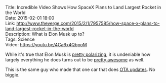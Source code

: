 Title: Incredible Video Shows How SpaceX Plans to Land Largest Rocket in the World  
Date: 2015-02-01 18:00  
Link: http://www.theverge.com/2015/2/1/7957585/how-space-x-plans-to-land-largest-rocket-in-the-world  
Description: What is Elon Musk up to?  
Tags: Science  
Video: https://youtu.be/4Ca6x4QbpoM  

While it's true that Elon Musk is [pretty polarizing][techcrunch], it is undeniable how largely everything he does turns out to be [pretty awesome][autoblog] as well.

This is the same guy who made that one car that does [OTA updates][theverge]. No biggie.

[autoblog]: http://www.autoblog.com/2015/01/27/tesla-model-s-p85d-reaction-video-swearing/ "Autoblog on the Tesla Model S P85D"
[techcrunch]: http://techcrunch.com/2013/03/09/elon-musk-nyt-rebuttal-sxsw/ "TechCrunch on Elon Musk's NYT rebuttal"
[theverge]: http://www.theverge.com/2015/1/29/7947533/tesla-will-make-the-absurdly-fast-p85d-even-faster-with-a-software-update "The Verge reporting on Tesla's software update for the Model S"